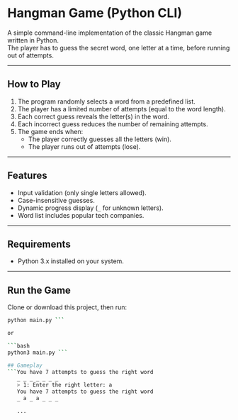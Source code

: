 # Hangman Game (Python CLI)

A simple command-line implementation of the classic Hangman game written in Python.  
The player has to guess the secret word, one letter at a time, before running out of attempts.

---

## How to Play
1. The program randomly selects a word from a predefined list.
2. The player has a limited number of attempts (equal to the word length).
3. Each correct guess reveals the letter(s) in the word.
4. Each incorrect guess reduces the number of remaining attempts.
5. The game ends when:
   - The player correctly guesses all the letters (win).
   - The player runs out of attempts (lose).

---

## Features
- Input validation (only single letters allowed).
- Case-insensitive guesses.
- Dynamic progress display (`_` for unknown letters).
- Word list includes popular tech companies.

---

## Requirements
- Python 3.x installed on your system.

---

## Run the Game
Clone or download this project, then run:

```bash
python main.py ```

or

```bash
python3 main.py ```

## Gameplay 
```You have 7 attempts to guess the right word
   _ _ _ _ _ _ _
   > 1: Enter the right letter: a
   You have 7 attempts to guess the right word
   _ a _ a _ _ _

   ...